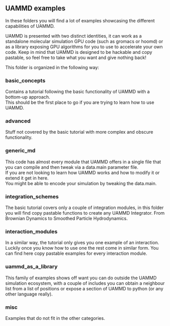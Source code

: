 ## UAMMD examples  
In these folders you will find a lot of examples showcasing the different capabilities of UAMMD.  

UAMMD is presented with two distinct identities, it can work as a standalone molecular simulation GPU code (such as gromacs or hoomd) or as a library exposing GPU algorithms for you to use to accelerate your own code. Keep in mind that UAMMD is designed to be hackable and copy pastable, so feel free to take what you want and give nothing back!  

This folder is organized in the following way:  

### basic_concepts  
Contains a tutorial following the basic functionality of UAMMD with a bottom-up approach.  
This should be the first place to go if you are trying to learn how to use UAMMD.  

### advanced  
Stuff not covered by the basic tutorial with more complex and obscure functionality.  

### generic_md  
This code has almost every module that UAMMD offers in a single file that you can compile and then tweak via a data.main parameter file.  
If you are not looking to learn how UAMMD works and how to modify it or extend it get in here.  
You might be able to encode your simulation by tweaking the data.main.  

### integration_schemes  
The basic tutorial covers only a couple of integration modules, in this folder you will find copy pastable functions to create any UAMMD Integrator. From Brownian Dynamics to Smoothed Particle Hydrodynamics.  

### interaction_modules  
In a similar way, the tutorial only gives you one example of an interaction. Luckily once you know how to use one the rest come in similar form. You can find here copy pastable examples for every interaction module.  

### uammd_as_a_library  
This family of examples shows off want you can do outside the UAMMD simulation ecosystem, with a couple of includes you can obtain a neighbour list from a list of positions or expose a section of UAMMD to python (or any other language really).  

### misc  
Examples that do not fit in the other categories.  

